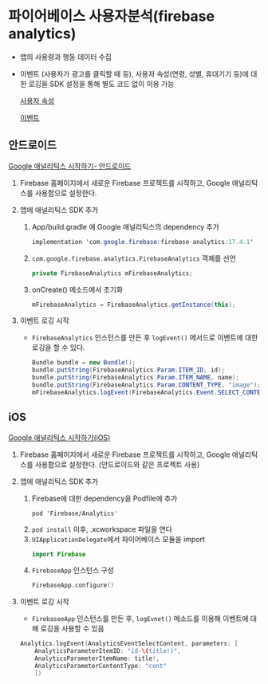 # 파이어베이스 사용자분석(firebase analytics)

- 앱의 사용량과 행동 데이터 수집
- 이벤트 (사용자가 광고를 클릭할 때 등), 사용자 속성(연령, 성별, 휴대기기 등)에 대한 로깅을 SDK 설정을 통해 별도 코드 없이 이용 가능

  [사용자 속성](https://support.google.com/firebase/answer/6317486?hl=ko)

  [이벤트](https://support.google.com/firebase/answer/6317485?hl=ko&ref_topic=6317484)

## 안드로이드

[Google 애널리틱스 시작하기- 안드로이드](https://firebase.google.com/docs/analytics/get-started?platform=android)

1. Firebase 홈페이지에서 새로운 Firebase 프로젝트를 시작하고, Google 애널리틱스를 사용함으로 설정한다.
2. 앱에 애널리틱스 SDK 추가

   1. App/build.gradle 에 Google 애널리틱스의 dependency 추가
      ```java
      implementation 'com.google.firebase:firebase-analytics:17.4.1'
      ```
   2. `com.google.firebase.analytics.FirebaseAnalytics` 객체를 선언
      ```java
      private FirebaseAnalytics mFirebaseAnalytics;
      ```
   3. onCreate() 메소드에서 초기화
      ```java
      mFirebaseAnalytics = FirebaseAnalytics.getInstance(this);
      ```

3. 이벤트 로깅 시작
   - `FirebaseAnalytics` 인스턴스를 만든 후 `logEvent()` 메서드로 이벤트에 대한 로깅을 할 수 있다.
     ```java
     Bundle bundle = new Bundle();
     bundle.putString(FirebaseAnalytics.Param.ITEM_ID, id);
     bundle.putString(FirebaseAnalytics.Param.ITEM_NAME, name);
     bundle.putString(FirebaseAnalytics.Param.CONTENT_TYPE, "image");
     mFirebaseAnalytics.logEvent(FirebaseAnalytics.Event.SELECT_CONTENT, bundle);
     ```

## iOS

[Google 애널리틱스 시작하기(iOS)](https://firebase.google.com/docs/analytics/get-started?platform=ios#swift_1)

1. Firebase 홈페이지에서 새로운 Firebase 프로젝트를 시작하고, Google 애널리틱스를 사용함으로 설정한다. (안드로이드와 같은 프로젝트 사용)
2. 앱에 애널리틱스 SDK 추가

   1. Firebase에 대한 dependency을 Podfile에 추가
      ```
      pod 'Firebase/Analytics'
      ```
   2. `pod install` 이후, .xcworkspace 파일을 연다
   3. `UIApplicationDelegate`에서 파이어베이스 모듈을 import
      ```swift
      import Firebase
      ```
   4. `FirebaseApp` 인스턴스 구성
      ```swift
      FirebaseApp.configure()
      ```

3. 이벤트 로깅 시작
   - `FirebaseeApp` 인스턴스를 만든 후, `logEvnet()` 메소드를 이용해 이벤트에 대해 로깅을 사용할 수 있음
   ```swift
   Analytics.logEvent(AnalyticsEventSelectContent, parameters: [
       AnalyticsParameterItemID: "id-\(title!)",
       AnalyticsParameterItemName: title!,
       AnalyticsParameterContentType: "cont"
       ])
   ```
